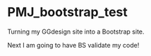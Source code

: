 PMJ_bootstrap_test
==================

Turning my GGdesign site into a Bootstrap site. 

Next I am going to have BS validate my code!

